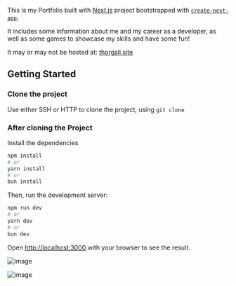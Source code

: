 This is my Portfolio built with [Next.js](https://nextjs.org/) project bootstrapped with [`create-next-app`](https://github.com/vercel/next.js/tree/canary/packages/create-next-app).

It includes some information about me and my career as a developer, as well as some games to showcase my skills and have some fun!

It may or may not be hosted at: [thorgali.site](https://www.thorgalli.site/)

## Getting Started

### Clone the project

Use either SSH or HTTP to clone the project, using ```git clone```

### After cloning the Project

Install the dependencies

```bash
npm install
# or
yarn install
# or
bun install
```

Then, run the development server:

```bash
npm run dev
# or
yarn dev
# or
bun dev
```

Open [http://localhost:3000](http://localhost:3000) with your browser to see the result.

![image](https://github.com/user-attachments/assets/54853a39-728e-4d36-bad4-9964bfa1e338)

![image](https://github.com/user-attachments/assets/e1b55df8-acab-496a-9e42-72fa070d1e7a)




